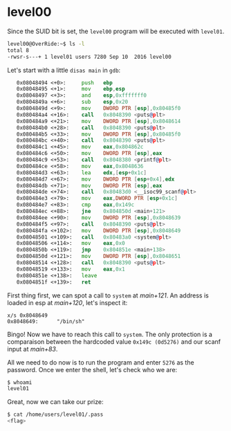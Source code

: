 # level00

Since the SUID bit is set, the `level00` program will be executed with `level01`.

```bash
level00@OverRide:~$ ls -l
total 8
-rwsr-s---+ 1 level01 users 7280 Sep 10  2016 level00
```

Let's start with a little `disas main` in `gdb`:

```asm
   0x08048494 <+0>:     push   ebp
   0x08048495 <+1>:     mov    ebp,esp
   0x08048497 <+3>:     and    esp,0xfffffff0
   0x0804849a <+6>:     sub    esp,0x20
   0x0804849d <+9>:     mov    DWORD PTR [esp],0x80485f0
   0x080484a4 <+16>:    call   0x8048390 <puts@plt>
   0x080484a9 <+21>:    mov    DWORD PTR [esp],0x8048614
   0x080484b0 <+28>:    call   0x8048390 <puts@plt>
   0x080484b5 <+33>:    mov    DWORD PTR [esp],0x80485f0
   0x080484bc <+40>:    call   0x8048390 <puts@plt>
   0x080484c1 <+45>:    mov    eax,0x804862c
   0x080484c6 <+50>:    mov    DWORD PTR [esp],eax
   0x080484c9 <+53>:    call   0x8048380 <printf@plt>
   0x080484ce <+58>:    mov    eax,0x8048636
   0x080484d3 <+63>:    lea    edx,[esp+0x1c]
   0x080484d7 <+67>:    mov    DWORD PTR [esp+0x4],edx
   0x080484db <+71>:    mov    DWORD PTR [esp],eax
   0x080484de <+74>:    call   0x80483d0 <__isoc99_scanf@plt>
   0x080484e3 <+79>:    mov    eax,DWORD PTR [esp+0x1c]
   0x080484e7 <+83>:    cmp    eax,0x149c
   0x080484ec <+88>:    jne    0x804850d <main+121>
   0x080484ee <+90>:    mov    DWORD PTR [esp],0x8048639
   0x080484f5 <+97>:    call   0x8048390 <puts@plt>
   0x080484fa <+102>:   mov    DWORD PTR [esp],0x8048649
   0x08048501 <+109>:   call   0x80483a0 <system@plt>
   0x08048506 <+114>:   mov    eax,0x0
   0x0804850b <+119>:   jmp    0x804851e <main+138>
   0x0804850d <+121>:   mov    DWORD PTR [esp],0x8048651
   0x08048514 <+128>:   call   0x8048390 <puts@plt>
   0x08048519 <+133>:   mov    eax,0x1
   0x0804851e <+138>:   leave
   0x0804851f <+139>:   ret
```

First thing first, we can spot a call to `system` at _main+121_.
An address is loaded in esp at _main+120_, let's inspect it:

```gdb
x/s 0x8048649
0x8048649:      "/bin/sh"
```

Bingo! Now we have to reach this call to `system`.
The only protection is a comparaison between the hardcoded value `0x149c (0d5276)` and our scanf input at _main+83_.

All we need to do now is to run the program and enter `5276` as the password.
Once we enter the shell, let's check who we are:

```bash
$ whoami
level01
```

Great, now we can take our prize:

```bash
$ cat /home/users/level01/.pass
<flag>
```
